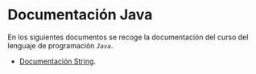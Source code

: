 # **Documentación Java**
En los siguientes documentos se recoge la documentación del curso del lenguaje de programación *`Java`*. 

* [Documentación String](./RepasoDocumentacion/Strings_documentation.md).